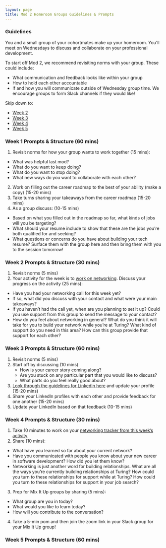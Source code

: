 ```yaml
---
layout: page
title: Mod 2 Homeroom Groups Guidelines & Prompts
---
```


### Guidelines
You and a small group of your cohortmates make up your homeroom. You'll meet on Wednesdays to discuss and collaborate on your professional development.

To start off Mod 2, we recommend revisiting norms with your group. These could include:

* What communication and feedback looks like within your group
* How to hold each other accountable
* If and how you will communicate outside of Wednesday group time. We encourage groups to form Slack channels if they would like!

Skip down to:
* [Week 2](#week-2)
* [Week 3](#week-3)
* [Week 4](#week-4)
* [Week 5](#week-5)

### Week 1 Prompts & Structure (60 mins)
1. Revisit norms for how your group wants to work together (15 mins):
* What was helpful last mod?
* What do you want to keep doing?
* What do you want to stop doing?
* What new ways do you want to collaborate with each other?

2. Work on filling out the career roadmap to the best of your ability (make a copy) (15-20 mins)
3. Take turns sharing your takeaways from the career roadmap (15-20 mins)
4. As a group discuss: (10-15 mins)
* Based on what you filled out in the roadmap so far, what kinds of jobs will you be targeting?
* What should your resume include to show that these are the jobs you’re both qualified for and seeking?  
* What questions or concerns do you have about building your tech resume? Surface them with the group here and then bring them with you to the session tomorrow!

### Week 2 Prompts & Structure (30 mins) <a name="week-2"></a>
1. Revisit norms (5 mins)
2. Your activity for the week is to [work on networking](/module_one/week_2_networking_activity). Discuss your progress on the activity (25 mins):

* Have you had your networking call for this week yet? 
* If so, what did you discuss with your contact and what were your main takeaways? 
* If you haven’t had the call yet, when are you planning to set it up? Could you use support from this group to send the message to your contact?
* How do you feel about networking in general? What do you think it will take for you to build your network while you’re at Turing? What kind of support do you need in this area? How can this group provide that support for each other?  

### Week 3 Prompts & Structure (60 mins) <a name="week-3"></a>
1. Revisit norms (5 mins)
2. Start off by discussing (10 mins)
   * How is your career story coming along? 
   * Are you stuck on any particular part that you would like to discuss? 
   * What parts do you feel really good about? 
3. [Look through the guidelines for LinkedIn here](/resources/branding_resources) and update your profile (15-20 mins)
4. Share your LinkedIn profiles with each other and provide feedback for one another (15-20 mins)
5. Update your LinkedIn based on that feedback (10-15 mins)

### Week 4 Prompts & Structure (30 mins) <a name="week-4"></a>
1. Take 10 minutes to work on your [networking tracker from this week’s activity](/module_one/week_4_networking_activity)
2. Share (10 mins):
* What have you learned so far about your current network?
* Have you communicated with people you know about your new career in software development? How did you let them know?
* Networking is just another word for building relationships. What are all the ways you’re currently building relationships at Turing? How could you turn to these relationships for support while at Turing? How could you turn to these relationships for support in your job search? 
3. Prep for Mix It Up groups by sharing (5 mins):
* What group are you in today?
* What would you like to learn today? 
* How will you contribute to the conversation?
4. Take a 5-min pom and then join the zoom link in your Slack group for your Mix It Up group!

### Week 5 Prompts & Structure (60 mins) <a name="week-5"></a>


